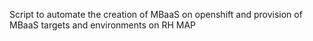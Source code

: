Script to automate the creation of MBaaS on openshift and provision of MBaaS targets and environments on RH MAP